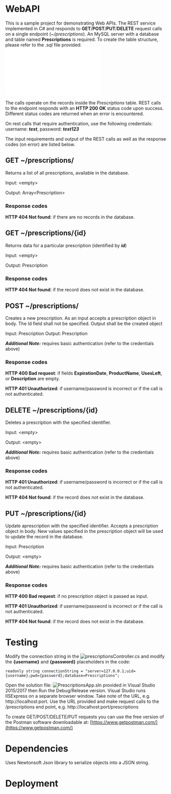 # WebAPI

This is a sample project for demonstrating Web APIs. The REST service implemented in C# and responds to **GET**/**POST**/**PUT**/**DELETE** request calls on a single endpoint (_~/prescriptions_). An MySQL server with a database and table named **Prescriptions** is required. To create the table structure, please refer to the .sql file provided: ![migrations.sql](/migrations/migrations.sql)

The calls operate on the records inside the _Prescriptions_ table. REST calls to the endpoint responds with an **HTTP 200 OK** status code upon success. Different status codes are returned when an error is encountered.

On rest calls that require authentication, use the following credentials: username: **_test_**, password: _**test123**_

The input requirements and output of the REST calls as well as the response codes (on error) are listed below.

## GET ~/prescriptions/ ##
Returns a list of all prescriptions, available in the database.

Input: &lt;empty&gt;

Output: Array&lt;Prescription&gt;

### Response codes ###
**HTTP 404 Not found**: if there are no records in the database.

## GET ~/prescriptions/{id} ##
Returns data for a particular prescription (identified by **_id_**)

Input: &lt;empty&gt;

Output: Prescription

### Response codes ###
**HTTP 404 Not found**: if the record does not exist in the database.


## POST ~/prescriptions/ ##
Creates a new prescription. As an input accepts a prescription object in body. The Id field shall not be specified. Output shall be the created object

Input: Prescription
Output: Prescription

_**Additional Note:**_ requires basic authentication (refer to the credentials above)
### Response codes ###
**HTTP 400 Bad request**: if fields **ExpirationDate**, **ProductName**, **UsesLeft**, or **Description** are empty.

**HTTP 401 Unauthorized**: if username/password is incorrect or if the call is not authenticated.

## DELETE ~/prescriptions/{id} ##
Deletes a prescription with the specified identifier.

Input: &lt;empty&gt;

Output: &lt;empty&gt;

_**Additional Note:**_ requires basic authentication (refer to the credentials above)

### Response codes ###
**HTTP 401 Unauthorized**: if username/password is incorrect or if the call is not authenticated.

**HTTP 404 Not found**: if the record does not exist in the database.

## PUT ~/prescriptions/{id} ##
Update aprescription with the specified identifier. Accepts a prescription object in body. New values specified in the prescription object will be used to update the record in the database.

Input: Prescription

Output: &lt;empty&gt;

_**Additional Note:**_ requires basic authentication (refer to the credentials above)

### Response codes ###
**HTTP 400 Bad request**: if no prescription object is passed as input.

**HTTP 401 Unauthorized**: if username/password is incorrect or if the call is not authenticated.

**HTTP 404 Not found**: if the record does not exist in the database.

# Testing

Modify the connection string in the ![prescriptionsController.cs](/PrescriptionsApp/Controllers/prescriptionsController.cs) and modify the **{username}** and **{password}** placeholders in the code:

```
readonly string connectionString = "server=127.0.0.1;uid={username};pwd={password};database=Prescriptions";
```

Open the solution file: ![PrescriptionsApp.sln](/PrescriptionsApp.sln) provided in Visual Studio 2015/2017 then Run the Debug/Release version. Visual Studio runs IISExpress on a separate browser window. Take note of the URL, e.g. http://localhost:port. Use the URL provided and make request calls to the /prescriptions end point, e.g. http://localhost:port/prescriptions

To create GET/POST/DELETE/PUT requests you can use the free version of the Postman software downloadable at: [https://www.getpostman.com/](https://www.getpostman.com/) 

# Dependencies

Uses Newtonsoft Json library to serialize objects into a JSON string.

# Deployment
